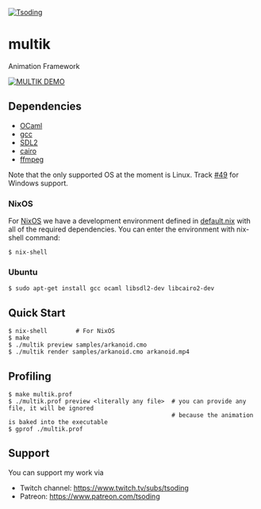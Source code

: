 [![Tsoding](https://img.shields.io/badge/twitch.tv-tsoding-purple?logo=twitch&style=for-the-badge)](https://www.twitch.tv/tsoding)
# multik

Animation Framework

[![MULTIK DEMO](https://img.youtube.com/vi/6QAeNTOdhsk/0.jpg)](https://www.youtube.com/watch?v=6QAeNTOdhsk)

## Dependencies

- [OCaml]
- [gcc]
- [SDL2]
- [cairo]
- [ffmpeg]

Note that the only supported OS at the moment is Linux. Track [#49] for Windows support.

### NixOS

For [NixOS] we have a development environment defined in [default.nix]
with all of the required dependencies. You can enter the environment
with nix-shell command:

```console
$ nix-shell
```

### Ubuntu

```console
$ sudo apt-get install gcc ocaml libsdl2-dev libcairo2-dev
```

## Quick Start

```console
$ nix-shell        # For NixOS
$ make
$ ./multik preview samples/arkanoid.cmo
$ ./multik render samples/arkanoid.cmo arkanoid.mp4
```

## Profiling

```console
$ make multik.prof
$ ./multik.prof preview <literally any file>  # you can provide any file, it will be ignored
                                              # because the animation is baked into the executable
$ gprof ./multik.prof
```

## Support

You can support my work via

- Twitch channel: https://www.twitch.tv/subs/tsoding
- Patreon: https://www.patreon.com/tsoding

[OCaml]: http://www.ocaml.org/
[gcc]: https://gcc.gnu.org/
[SDL2]: https://www.libsdl.org/
[cairo]: https://www.cairographics.org/
[ffmpeg]: https://ffmpeg.org/
[#49]: https://github.com/tsoding/multik/issues/49
[NixOS]: https://nixos.org/
[default.nix]: ./default.nix
